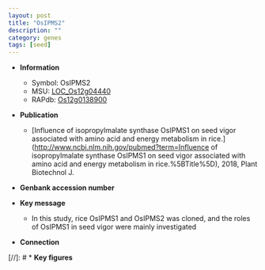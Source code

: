 ```yaml
---
layout: post
title: "OsIPMS2"
description: ""
category: genes
tags: [seed]
---
```


* **Information**  
    + Symbol: OsIPMS2  
    + MSU: [LOC_Os12g04440](http://rice.plantbiology.msu.edu/cgi-bin/ORF_infopage.cgi?orf=LOC_Os12g04440)  
    + RAPdb: [Os12g0138900](http://rapdb.dna.affrc.go.jp/viewer/gbrowse_details/irgsp1?name=Os12g0138900)  

* **Publication**  
    + [Influence of isopropylmalate synthase OsIPMS1 on seed vigor associated with amino acid and energy metabolism in rice.](http://www.ncbi.nlm.nih.gov/pubmed?term=Influence of isopropylmalate synthase OsIPMS1 on seed vigor associated with amino acid and energy metabolism in rice.%5BTitle%5D), 2018, Plant Biotechnol J.

* **Genbank accession number**  

* **Key message**  
    + In this study, rice OsIPMS1 and OsIPMS2 was cloned, and the roles of OsIPMS1 in seed vigor were mainly investigated

* **Connection**  

[//]: # * **Key figures**  


